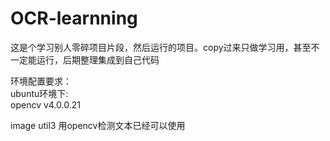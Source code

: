 # OCR-learnning
这是个学习别人零碎项目片段，然后运行的项目。copy过来只做学习用，甚至不一定能运行，后期整理集成到自己代码

环境配置要求：  
ubuntu环境下:  
opencv v4.0.0.21

image util3 用opencv检测文本已经可以使用
